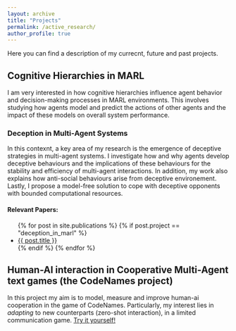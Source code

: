 ```yaml
---
layout: archive
title: "Projects"
permalink: /active_research/
author_profile: true
---
```


Here you can find a description of my currecnt, future and past projects.  

## Cognitive Hierarchies in MARL
I am very interested in how cognitive hierarchies influence agent behavior and decision-making processes in MARL environments. This involves studying how agents model and predict the actions of other agents and the impact of these models on overall system performance.

### Deception in Multi-Agent Systems
In this contexnt, a key area of my research is the emergence of deceptive strategies in multi-agent systems. I investigate how and why agents develop deceptive behaviours and the implications of these behaviours for the stability and efficiency of multi-agent interactions. In addition, my work also explains how anti-social behaviours arise from deceptive environement. Lastly, I propose a model-free solution to cope with deceptive opponents with bounded computational resources.

#### Relevant Papers:
<ul>
  {% for post in site.publications %}
    {% if post.project == "deception_in_marl" %}
      <li><a href="{{ post.url }}">{{ post.title }}</a></li>
    {% endif %}
  {% endfor %}
</ul>

## Human-AI interaction in Cooperative Multi-Agent text games (the CodeNames project)

In this project my aim is to model, measure and improve human-ai cooperation in the game of CodeNames. 
Particularly, my interest lies in *adapting* to new counterparts (zero-shot interaction), in a limited communication game.
[Try it yourself!](https://kyb-codenames.tuebingen.mpg.de:3000/consent)